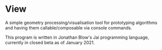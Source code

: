 View
====

A simple geometry processing/visualisation tool for prototyping algorithms and having them callable/composable via console commands.

This program is written in Jonathan Blow's Jai programming language, currently in closed beta as of January 2021.
